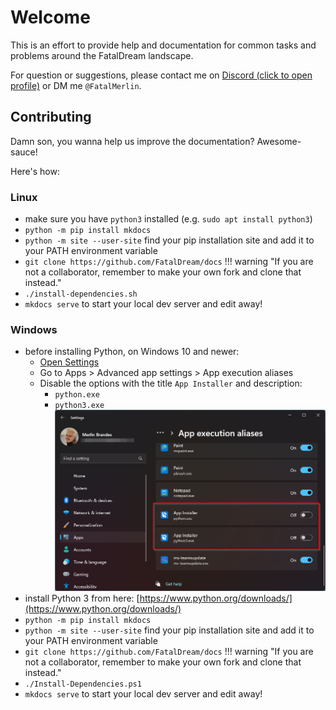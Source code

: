 # Welcome

This is an effort to provide help and documentation for common tasks and problems around the FatalDream landscape.

For question or suggestions, please contact me on [Discord (click to open profile)](https://discord.com/users/174617873182883841) or DM me `@FatalMerlin`.

## Contributing

Damn son, you wanna help us improve the documentation? Awesome-sauce!  
  
Here's how:

### Linux
- make sure you have `python3` installed (e.g. `sudo apt install python3`)
- `python -m pip install mkdocs`
- `python -m site --user-site` find your pip installation site and add it to your PATH environment variable
- `git clone https://github.com/FatalDream/docs`
!!! warning "If you are not a collaborator, remember to make your own fork and clone that instead."
- `./install-dependencies.sh`
- `mkdocs serve` to start your local dev server and edit away!

### Windows
- before installing Python, on Windows 10 and newer:
  - [Open Settings](ms-settings:)
  - Go to Apps > Advanced app settings > App execution aliases
  - Disable the options with the title `App Installer` and description:
    - `python.exe`
    - `python3.exe`
    ![GDLauncher Settings](/assets/Python-Disable-App-Execution-Alias.png)
- install Python 3 from here: [https://www.python.org/downloads/](https://www.python.org/downloads/)
- `python -m pip install mkdocs`
- `python -m site --user-site` find your pip installation site and add it to your PATH environment variable
- `git clone https://github.com/FatalDream/docs`
!!! warning "If you are not a collaborator, remember to make your own fork and clone that instead."
- `./Install-Dependencies.ps1`
- `mkdocs serve` to start your local dev server and edit away!